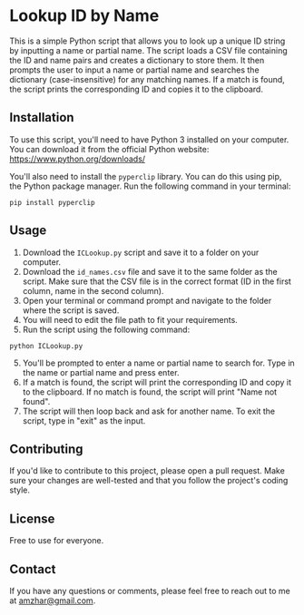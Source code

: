 # Lookup ID by Name

This is a simple Python script that allows you to look up a unique ID string by inputting a name or partial name. The script loads a CSV file containing the ID and name pairs and creates a dictionary to store them. It then prompts the user to input a name or partial name and searches the dictionary (case-insensitive) for any matching names. If a match is found, the script prints the corresponding ID and copies it to the clipboard.

## Installation

To use this script, you'll need to have Python 3 installed on your computer. You can download it from the official Python website: https://www.python.org/downloads/

You'll also need to install the `pyperclip` library. You can do this using pip, the Python package manager. Run the following command in your terminal:

```
pip install pyperclip
```

## Usage

1. Download the `ICLookup.py` script and save it to a folder on your computer.
2. Download the `id_names.csv` file and save it to the same folder as the script. Make sure that the CSV file is in the correct format (ID in the first column, name in the second column).
3. Open your terminal or command prompt and navigate to the folder where the script is saved.
5. You will need to edit the file path to fit your requirements.
4. Run the script using the following command:

```
python ICLookup.py
```

5. You'll be prompted to enter a name or partial name to search for. Type in the name or partial name and press enter.
6. If a match is found, the script will print the corresponding ID and copy it to the clipboard. If no match is found, the script will print "Name not found".
7. The script will then loop back and ask for another name. To exit the script, type in "exit" as the input.

## Contributing

If you'd like to contribute to this project, please open a pull request. Make sure your changes are well-tested and that you follow the project's coding style.

## License

Free to use for everyone.

## Contact

If you have any questions or comments, please feel free to reach out to me at amzhar@gmail.com.
